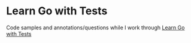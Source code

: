 # Learn Go with Tests

Code samples and annotations/questions while I work through [Learn Go with Tests](https://quii.gitbook.io/learn-go-with-tests/)
